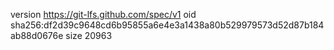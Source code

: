 version https://git-lfs.github.com/spec/v1
oid sha256:df2d39c9648cd6b95855a6e4e3a1438a80b529979573d52d87b184ab88d0676e
size 20963
